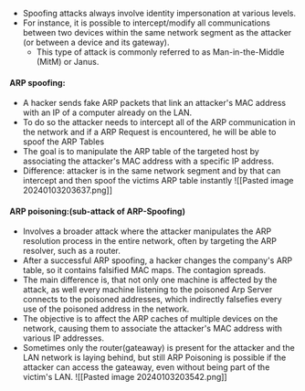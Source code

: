 - Spoofing attacks always involve identity impersonation at various levels.
- For instance, it is possible to intercept/modify all communications between two devices within the same network segment as the attacker (or between a device and its gateway).
	- This type of attack is commonly referred to as Man-in-the-Middle (MitM) or Janus.
#### **ARP spoofing:** 
- A hacker sends fake ARP packets that link an attacker's MAC address with an IP of a computer already on the LAN. 
- To do so the attacker needs to intercept all of the ARP communication in the network and if a ARP Request is encountered, he will be able to spoof the ARP Tables
- The goal is to manipulate the ARP table of the targeted host by associating the attacker's MAC address with a specific IP address.
- Difference: attacker is in the same network segment and by that can intercept and then spoof the victims ARP table instantly
![[Pasted image 20240103203637.png]]



#### **ARP poisoning:**(sub-attack of ARP-Spoofing)
- Involves a broader attack where the attacker manipulates the ARP resolution process in the entire network, often by targeting the ARP resolver, such as a router. 
- After a successful ARP spoofing, a hacker changes the company's ARP table, so it contains falsified MAC maps. The contagion spreads.
- The main difference is, that not only one machine is affected by the attack, as well every machine listening to the poisoned Arp Server connects to the poisoned addresses, which indirectly falsefies every use of the poisoned address in the network.
- The objective is to affect the ARP caches of multiple devices on the network, causing them to associate the attacker's MAC address with various IP addresses.
- Sometimes only the router(gateaway) is present for the attacker and the LAN network is laying behind, but still ARP Poisoning is possible if the attacker can access the gateaway, even without being part of the victim's LAN.
![[Pasted image 20240103203542.png]]